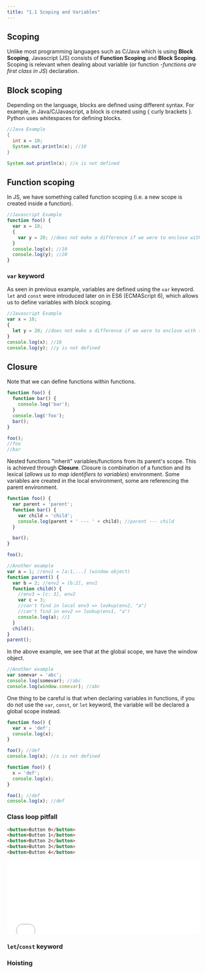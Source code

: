 ```yaml
---
title: "1.1 Scoping and Variables"
---
```


## Scoping

Unlike most programming languages such as C/Java which is using **Block
Scoping**, Javascript (JS) consists of **Function Scoping** and **Block
Scoping**. Scoping is relevant when dealing about variable (or
function -_functions are first class in JS_) declaration.

## Block scoping

Depending on the language, blocks are defined using different syntax. For
example, in Java/C/Javascript, a block is created using { curly brackets }.
Python uses whitespaces for defining blocks.

```java
//Java Example
{
  int x = 10;
  System.out.println(x); //10
}

System.out.println(x); //x is not defined
```

## Function scoping

In JS, we have something called function scoping (i.e. a new scope is created
inside a function).

```javascript
//Javascript Example
function foo() {
  var x = 10;
  {
    var y = 20; //does not make a difference if we were to enclose with { }
  }
  console.log(x); //10
  console.log(y); //20
}
```

### `var` keyword

As seen in previous example, variables are defined using the `var` keyword.
`let` and `const` were introduced later on in ES6 (ECMAScript 6), which allows
us to define variables with block scoping.

```javascript
//Javascript Example
var x = 10;
{
  let y = 20; //does not make a difference if we were to enclose with { }
}
console.log(x); //10
console.log(y); //y is not defined
```

## Closure

Note that we can define functions within functions.

```javascript
function foo() {
  function bar() {
    console.log('bar');
  }
  console.log('foo');
  bar();
}

foo();
//foo
//bar
```

Nested functions "inherit" variables/functions from its parent's scope. This is
achieved through **Closure**. Closure is combination of a function and its
lexical (_allows us to map identifiers to variables_) environment. Some
variables are created in the local environment, some are referencing the parent
environment.

```javascript
function foo() {
  var parent = 'parent';
  function bar() {
    var child = 'child';
    console.log(parent + ' --- ' + child); //parent --- child
  }

  bar();
}

foo();
```

```javascript
//Another example
var a = 1; //env1 = [a:1,...] (window object)
function parent() {
  var b = 2; //env2 = [b:2], env1
  function child() {
    //env3 = [c: 3], env2
    var c = 3;
    //can't find in local env3 => lookup(env2, "a")
    //can't find in env2 => lookup(env1, "a")
    console.log(a); //1
  }
  child();
}
parent();
```

In the above example, we see that at the global scope, we have the window
object.

```javascript
//Another example
var somevar = 'abc';
console.log(somevar); //abc
console.log(window.somevar); //abc
```

One thing to be careful is that when declaring variables in functions, if you do
not use the <code>var</code>, <code>const</code>, or <code>let</code> keyword,
the variable will be declared a global scope instead.

```javascript
function foo() {
  var x = 'def';
  console.log(x);
}

foo(); //def
console.log(x); //x is not defined
```

```javascript
function foo() {
  x = 'def';
  console.log(x);
}

foo(); //def
console.log(x); //def
```

### Class loop pitfall

```html
<button>Button 0</button>
<button>Button 1</button>
<button>Button 2</button>
<button>Button 3</button>
<button>Button 4</button>
```

<iframe height='191' scrolling='no' title='Loop Pitfall' src='//codepen.io/hsianghui/embed/YLExbK/?height=191&theme-id=0&default-tab=js,result&embed-version=2' frameborder='no' allowtransparency='true' allowfullscreen='true' style='width: 100%;'>See the Pen <a href='https://codepen.io/hsianghui/pen/YLExbK/'>Loop Pitfall</a> by HsiangHui Lek (<a href='https://codepen.io/hsianghui'>@hsianghui</a>) on <a href='https://codepen.io'>CodePen</a>.
</iframe>

### `let`/`const` keyword

### Hoisting
